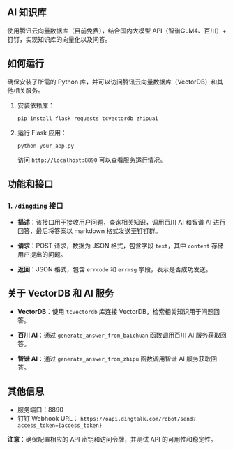 ## AI 知识库

使用腾讯云向量数据库（目前免费），结合国内大模型 API（智谱GLM4、百川）+ 钉钉，实现知识库的向量化以及问答。

## 如何运行

确保安装了所需的 Python 库，并可以访问腾讯云向量数据库（VectorDB）和其他相关服务。

1. 安装依赖库：
   ```bash
   pip install flask requests tcvectordb zhipuai
   ```

2. 运行 Flask 应用：
   ```bash
   python your_app.py
   ```
   访问 `http://localhost:8890` 可以查看服务运行情况。

## 功能和接口

### 1. `/dingding` 接口

- **描述**：该接口用于接收用户问题，查询相关知识，调用百川 AI 和智谱 AI 进行回答，最后将答案以 markdown 格式发送至钉钉群。

- **请求**：POST 请求，数据为 JSON 格式，包含字段 `text`，其中 `content` 存储用户提出的问题。

- **返回**：JSON 格式，包含 `errcode` 和 `errmsg` 字段，表示是否成功发送。

## 关于 VectorDB 和 AI 服务

- **VectorDB**：使用 `tcvectordb` 库连接 VectorDB，检索相关知识用于问题回答。

- **百川 AI**：通过 `generate_answer_from_baichuan` 函数调用百川 AI 服务获取回答。

- **智谱 AI**：通过 `generate_answer_from_zhipu` 函数调用智谱 AI 服务获取回答。

## 其他信息

- 服务端口：8890
- 钉钉 Webhook URL： `https://oapi.dingtalk.com/robot/send?access_token={access_token}`

**注意**：确保配置相应的 API 密钥和访问令牌，并测试 API 的可用性和稳定性。
